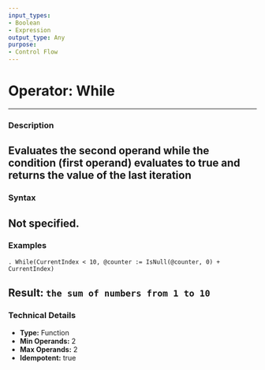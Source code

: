 ```yaml
---
input_types:
- Boolean
- Expression
output_type: Any
purpose:
- Control Flow
---
```

# Operator: While
---
### **Description**
Evaluates the second operand while the condition (first operand) evaluates to true and returns the value of the last iteration
---
### **Syntax**
Not specified.
---
### **Examples**
```
. While(CurrentIndex < 10, @counter := IsNull(@counter, 0) + CurrentIndex)
```
**Result:** `the sum of numbers from 1 to 10`
---
### **Technical Details**
- **Type:** Function
- **Min Operands:** 2
- **Max Operands:** 2
- **Idempotent:** true
